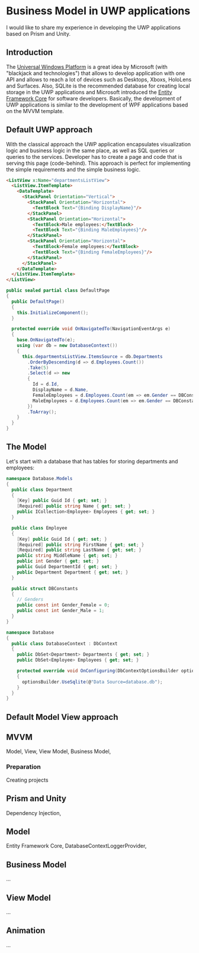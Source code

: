 # Business Model in UWP applications

I would like to share my experience in developing the UWP applications based on Prism and Unity.

## Introduction

The [Universal Windows Platform](https://en.wikipedia.org/wiki/Universal_Windows_Platform) is a great idea by Microsoft (with "blackjack and technologies") that allows to develop application with one API and allows to reach a lot of devices such as Desktops, Xboxs, HoloLens and Surfaces. Also, SQLite is the recommended database for creating local storage in the UWP applications and Microsoft introduced the [Entity Framework Core](https://docs.microsoft.com/en-us/windows/uwp/data-access/sqlite-databases) for software developers. Basically, the development of UWP applications is similar to the development of WPF applications based on the MVVM template.

## Default UWP approach

With the classical approach the UWP application encapsulates visualization logic and business logic in the same place, as well as SQL queries or queries to the services. Developer has to create a page and code that is serving this page (code-behind). This approach is perfect for implementing the simple requirements and the simple business logic.

```HTML
<ListView x:Name="departmentsListView">
  <ListView.ItemTemplate>
    <DataTemplate>
      <StackPanel Orientation="Vertical">
        <StackPanel Orientation="Horizontal">
          <TextBlock Text="{Binding DisplayName}"/>
        </StackPanel>
        <StackPanel Orientation="Horizontal">
          <TextBlock>Male employees:</TextBlock>
          <TextBlock Text="{Binding MaleEmployees}"/>
        </StackPanel>
        <StackPanel Orientation="Horizontal">
          <TextBlock>Female employees:</TextBlock>
          <TextBlock Text="{Binding FemaleEmployees}"/>
        </StackPanel>
      </StackPanel>
    </DataTemplate>
  </ListView.ItemTemplate>
</ListView>
```

```cs
public sealed partial class DefaultPage
{
  public DefaultPage()
  {
    this.InitializeComponent();
  }

  protected override void OnNavigatedTo(NavigationEventArgs e)
  {
    base.OnNavigatedTo(e);
    using (var db = new DatabaseContext())
    {
      this.departmentsListView.ItemsSource = db.Departments
        .OrderByDescending(d => d.Employees.Count())
        .Take(5)
        .Select(d => new
        {
          Id = d.Id,
          DisplayName = d.Name,
          FemaleEmployees = d.Employees.Count(em => em.Gender == DBConstants.Gender_Female),
          MaleEmployees = d.Employees.Count(em => em.Gender == DBConstants.Gender_Male),
        })
        .ToArray();
    }
  }
}
```

## The Model

Let's start with a database that has tables for storing departments and employees:

```cs
namespace Database.Models
{
  public class Department 
  {
    [Key] public Guid Id { get; set; }
    [Required] public string Name { get; set; }
    public ICollection<Employee> Employees { get; set; }
  }

  public class Employee
  {
    [Key] public Guid Id { get; set; }
    [Required] public string FirstName { get; set; }
    [Required] public string LastName { get; set; }
    public string MiddleName { get; set; }
    public int Gender { get; set; }
    public Guid DepartmentId { get; set; }
    public Department Department { get; set; }
  }

  public struct DBConstants
  {
    // Genders
    public const int Gender_Female = 0;
    public const int Gender_Male = 1;
  }
}
```

```cs
namespace Database
{
  public class DatabaseContext : DbContext
  {
    public DbSet<Department> Departments { get; set; }
    public DbSet<Employee> Employees { get; set; }

    protected override void OnConfiguring(DbContextOptionsBuilder optionsBuilder)
    {
      optionsBuilder.UseSqlite(@"Data Source=database.db");
    }
  }
}
```

## Default Model View approach


## MVVM

Model, View, View Model, Business Model,

### Preparation

Creating projects

## Prism and Unity

Dependency Injection, 

## Model

Entity Framework Core, DatabaseContextLoggerProvider,

## Business Model 

...

## View Model

...

## Animation

...
